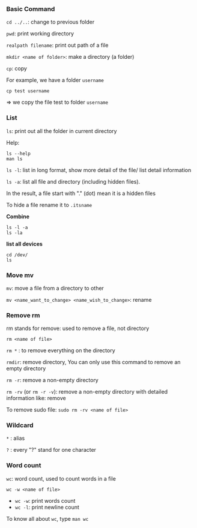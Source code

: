### Basic Command

``cd ../..``: change to previous folder

``pwd``: print working directory

``realpath filename``: print out path of a file

``mkdir <name of folder>``: make a directory (a folder)

``cp``: copy

For example, we have a folder ``username``

``cp test username``

=> we copy the file test to folder ``username``

### List

``ls``: print out all the folder in current directory

Help: 

```shell
ls --help
man ls
```

``ls -l``: list in long format, show more detail of the file/ list detail information

``ls -a``: list all file and directory (including hidden files).

In the result, a file start with "." (dot) mean it is a hidden files

To hide a file rename it to ``.itsname``

**Combine**

```shell
ls -l -a
ls -la
```

**list all devices**

```shell
cd /dev/
ls
```

### Move mv

``mv``: move a file from a directory to other

``mv <name_want_to_change> <name_wish_to_change>``: rename

### Remove rm

rm stands for remove: used to remove a file, not directory

``rm <name of file>``

``rm *`` : to remove everything on the directory

``rmdir``: remove directory, You can only use this command to remove an empty directory

``rm -r``: remove a non-empty directory

``rm -rv`` (or ``rm -r -v``): remove a non-empty directory with detailed information like: remove <name of file>

To remove sudo file: ``sudo rm -rv <name of file>``

### Wildcard

``*`` : alias

``?`` : every "?" stand for one character

### Word count

``wc``: word count, used to count words in a file

```shell
wc -w <name of file>
```

* ``wc -w``: print words count
* ``wc -l``: print newline count

To know all about ``wc``, type ``man wc``
